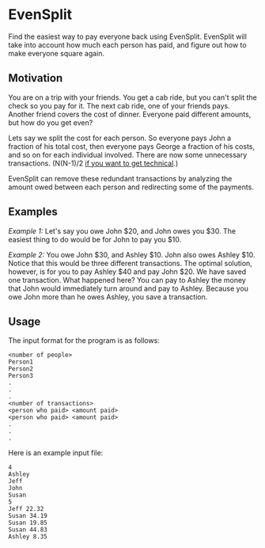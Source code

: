 # EvenSplit

Find the easiest way to pay everyone back using EvenSplit. EvenSplit will take
into account how much each person has paid, and figure out how to make
everyone square again.

## Motivation

You are on a trip with your friends. You get a cab ride, but you can't split
the check so you pay for it. The next cab ride, one of your friends pays.
Another friend covers the cost of dinner. Everyone paid different amounts, but
how do you get even?

Lets say we split the cost for each person. So everyone pays John a fraction
of his total cost, then everyone pays George a fraction of his costs, and so
on for each individual involved. There are now some unnecessary transactions.
(N(N-1)/2 [if you want to get technical][complete-graph].)

EvenSplit can remove these redundant transactions by analyzing the amount owed
between each person and redirecting some of the payments.

## Examples

_Example 1:_ Let's say you owe John $20, and John owes you $30. The easiest
thing to do would be for John to pay you $10.

_Example 2:_ You owe John $30, and Ashley $10. John also owes Ashley $10.
Notice that this would be three different transactions. The optimal solution,
however, is for you to pay Ashley $40 and pay John $20. We have saved one
transaction. What happened here? You can pay to Ashley the money that John
would immediately turn around and pay to Ashley. Because you owe John more than
he owes Ashley, you save a transaction.

## Usage

The input format for the program is as follows:

```
<number of people>
Person1
Person2
Person3
.
.
.
<number of transactions>
<person who paid> <amount paid>
<person who paid> <amount paid>
.
.
.
```

Here is an example input file:

```
4
Ashley
Jeff
John
Susan
5
Jeff 22.32
Susan 34.19
Susan 19.85
Susan 44.83
Ashley 8.35
```

[complete-graph]: https://en.wikipedia.org/wiki/Complete_graph
